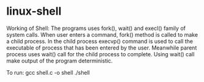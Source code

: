 # linux-shell

Working of Shell: The programs uses fork(), wait() and execl() family of system calls.
When user enters a command, fork() method is called to make a child process. In the child process execvp() command is used to call the executable of process that has been entered by the user. Meanwhile parent process uses wait() call for the child process to complete. Using wait() call make output of the program deterministic.

To run:
gcc shell.c -o shell
./shell
